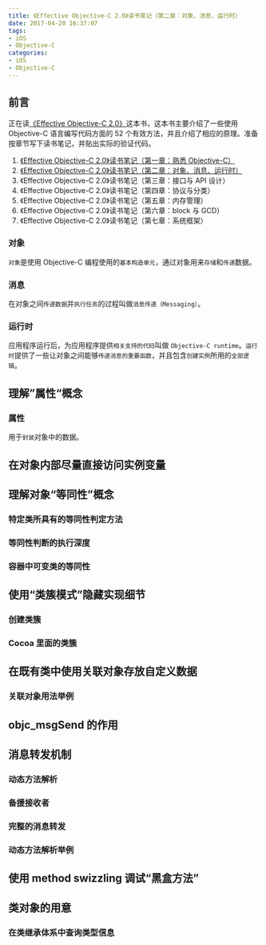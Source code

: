 ```yaml
---
title: 《Effective Objective-C 2.0》读书笔记（第二章：对象、消息、运行时）
date: 2017-04-20 16:37:07
tags:
- iOS
- Objective-C
categories:
- iOS
- Objective-C
---
```

## 前言
正在读[《Effective Objective-C 2.0》](https://book.douban.com/subject/25829244/)这本书，这本书主要介绍了一些使用 Objective-C 语言编写代码方面的 52 个有效方法，并且介绍了相应的原理。准备按章节写下读书笔记，并贴出实际的验证代码。
<!-- more -->
1. [《Effective Objective-C 2.0》读书笔记（第一章：熟悉 Objective-C）](http://chenliangjing.me/2017/03/27/%E3%80%8AEffective-Objective-C-2-0%E3%80%8B%EF%BC%88%E4%B8%80%EF%BC%89-%E7%86%9F%E6%82%89-Objective-C/)
2. [《Effective Objective-C 2.0》读书笔记（第二章：对象、消息、运行时）](http://chenliangjing.me/2017/03/27/%E3%80%8AEffective-Objective-C-2-0%E3%80%8B%EF%BC%88%E4%B8%80%EF%BC%89-%E7%86%9F%E6%82%89-Objective-C/)
3. 《Effective Objective-C 2.0》读书笔记（第三章：接口与 API 设计）
4. 《Effective Objective-C 2.0》读书笔记（第四章：协议与分类）
5. 《Effective Objective-C 2.0》读书笔记（第五章：内存管理）
6. 《Effective Objective-C 2.0》读书笔记（第六章：block 与 GCD）
7. 《Effective Objective-C 2.0》读书笔记（第七章：系统框架）

### 对象
`对象`是使用 Objective-C 编程使用的`基本构造单元`，通过对象用来`存储`和`传递`数据。

### 消息
在对象之间`传递数据`并`执行任务`的过程叫做`消息传递（Messaging）`。

### 运行时
应用程序运行后，为应用程序提供`相关支持的代码`叫做 `Objective-C runtime`。`运行时`提供了一些让对象之间能够`传递消息的重要函数`，并且包含`创建实例`所用的`全部逻辑`。

## 理解”属性“概念
### 属性
用于`封装`对象中的数据。


## 在对象内部尽量直接访问实例变量



## 理解对象“等同性”概念


### 特定类所具有的等同性判定方法

### 等同性判断的执行深度


### 容器中可变类的等同性




## 使用“类簇模式”隐藏实现细节



### 创建类簇


### Cocoa 里面的类簇



## 在既有类中使用关联对象存放自定义数据



### 关联对象用法举例




## objc_msgSend 的作用



## 消息转发机制


### 动态方法解析

### 备援接收者

### 完整的消息转发

### 动态方法解析举例



## 使用 method swizzling 调试“黑盒方法”



## 类对象的用意



### 在类继承体系中查询类型信息





